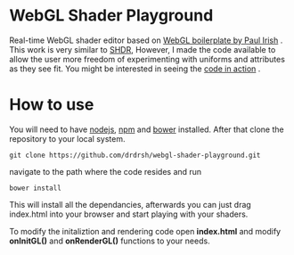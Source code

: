 # WebGL Shader Playground
Real-time WebGL shader editor based on [WebGL boilerplate by Paul Irish](https://github.com/paulirish/webgl-boilerplate) .
This work is very similar to [SHDR](http://shdr.bkcore.com), However, I made the code available to allow the user more freedom of experimenting with uniforms and attributes as they see fit. You might be interested in seeing the [code in action](http://experiments.mostafa.io/public/webgl-shader-playground/index.html) .


# How to use
You will need to have [nodejs](https://nodejs.org/en/), [npm](https://www.npmjs.com/) and [bower](http://bower.io/) installed.
After that clone the repository to your local system.

    git clone https://github.com/drdrsh/webgl-shader-playground.git



navigate to the path where the code resides and run

    bower install

This will install all the dependancies, afterwards you can just drag index.html into your browser and start playing with your shaders.

To modify the initaliztion and rendering code open **index.html** and modify **onInitGL()** and **onRenderGL()** functions to your needs.
